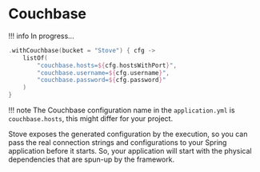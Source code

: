 # Couchbase

!!! info
    In progress...

```kotlin
.withCouchbase(bucket = "Stove") { cfg ->
    listOf(
        "couchbase.hosts=${cfg.hostsWithPort}",
        "couchbase.username=${cfg.username}",
        "couchbase.password=${cfg.password}"
    )
}
```

!!! note
    The Couchbase configuration
    name in the `application.yml` is `couchbase.hosts`, this might differ for your project.

Stove exposes the generated configuration by the execution,
so you can pass the real connection strings and configurations to your Spring application before it starts.
So, your application will start with the physical dependencies that are spun-up by the framework.
